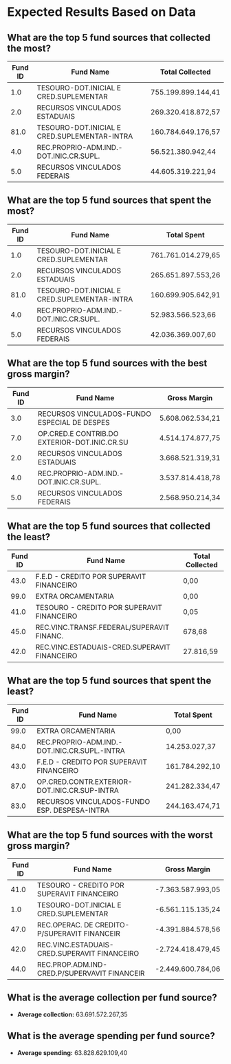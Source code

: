 # Expected Results Based on Data

## What are the top 5 fund sources that collected the most?
| Fund ID | Fund Name | Total Collected |
|---------|-----------|-----------------|
| 1.0 | TESOURO-DOT.INICIAL E CRED.SUPLEMENTAR | 755.199.899.144,41 |
| 2.0 | RECURSOS VINCULADOS ESTADUAIS | 269.320.418.872,57 |
| 81.0 | TESOURO-DOT.INICIAL E CRED.SUPLEMENTAR-INTRA | 160.784.649.176,57 |
| 4.0 | REC.PROPRIO-ADM.IND.-DOT.INIC.CR.SUPL. | 56.521.380.942,44 |
| 5.0 | RECURSOS VINCULADOS FEDERAIS | 44.605.319.221,94 |

## What are the top 5 fund sources that spent the most?
| Fund ID | Fund Name | Total Spent |
|---------|-----------|-------------|
| 1.0 | TESOURO-DOT.INICIAL E CRED.SUPLEMENTAR | 761.761.014.279,65 |
| 2.0 | RECURSOS VINCULADOS ESTADUAIS | 265.651.897.553,26 |
| 81.0 | TESOURO-DOT.INICIAL E CRED.SUPLEMENTAR-INTRA | 160.699.905.642,91 |
| 4.0 | REC.PROPRIO-ADM.IND.-DOT.INIC.CR.SUPL. | 52.983.566.523,66 |
| 5.0 | RECURSOS VINCULADOS FEDERAIS | 42.036.369.007,60 |

## What are the top 5 fund sources with the best gross margin?
| Fund ID | Fund Name | Gross Margin |
|---------|-----------|--------------|
| 3.0 | RECURSOS VINCULADOS-FUNDO ESPECIAL DE DESPES | 5.608.062.534,21 |
| 7.0 | OP.CRED.E CONTRIB.DO EXTERIOR-DOT.INIC.CR.SU | 4.514.174.877,75 |
| 2.0 | RECURSOS VINCULADOS ESTADUAIS | 3.668.521.319,31 |
| 4.0 | REC.PROPRIO-ADM.IND.-DOT.INIC.CR.SUPL. | 3.537.814.418,78 |
| 5.0 | RECURSOS VINCULADOS FEDERAIS | 2.568.950.214,34 |

## What are the top 5 fund sources that collected the least?
| Fund ID | Fund Name | Total Collected |
|---------|-----------|-----------------|
| 43.0 | F.E.D - CREDITO POR SUPERAVIT FINANCEIRO | 0,00 |
| 99.0 | EXTRA ORCAMENTARIA | 0,00 |
| 41.0 | TESOURO - CREDITO POR SUPERAVIT FINANCEIRO | 0,05 |
| 45.0 | REC.VINC.TRANSF.FEDERAL/SUPERAVIT FINANC. | 678,68 |
| 42.0 | REC.VINC.ESTADUAIS-CRED.SUPERAVIT FINANCEIRO | 27.816,59 |

## What are the top 5 fund sources that spent the least?
| Fund ID | Fund Name | Total Spent |
|---------|-----------|-------------|
| 99.0 | EXTRA ORCAMENTARIA | 0,00 |
| 84.0 | REC.PROPRIO-ADM.IND.-DOT.INIC.CR.SUPL.-INTRA | 14.253.027,37 |
| 43.0 | F.E.D - CREDITO POR SUPERAVIT FINANCEIRO | 161.784.292,10 |
| 87.0 | OP.CRED.CONTR.EXTERIOR-DOT.INIC.CR.SUP-INTRA | 241.282.334,47 |
| 83.0 | RECURSOS VINCULADOS-FUNDO ESP. DESPESA-INTRA | 244.163.474,71 |

## What are the top 5 fund sources with the worst gross margin?
| Fund ID | Fund Name | Gross Margin |
|---------|-----------|--------------|
| 41.0 | TESOURO - CREDITO POR SUPERAVIT FINANCEIRO | -7.363.587.993,05 |
| 1.0 | TESOURO-DOT.INICIAL E CRED.SUPLEMENTAR | -6.561.115.135,24 |
| 47.0 | REC.OPERAC. DE CREDITO-P/SUPERAVIT FINANCEIR | -4.391.884.578,56 |
| 42.0 | REC.VINC.ESTADUAIS-CRED.SUPERAVIT FINANCEIRO | -2.724.418.479,45 |
| 44.0 | REC.PROP.ADM.IND-CRED.P/SUPERVAVIT FINANCEIR | -2.449.600.784,06 |

## What is the average collection per fund source?
- **Average collection:** 63.691.572.267,35

## What is the average spending per fund source?
- **Average spending:** 63.828.629.109,40
